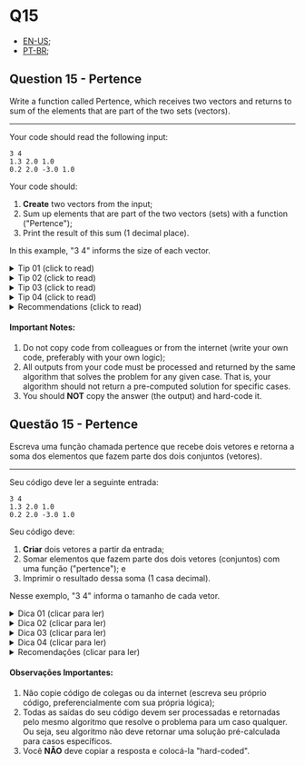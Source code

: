 # Q15

- [EN-US](#question-15---pertence);
- [PT-BR](#questão-15---pertence);

## Question 15 - Pertence

Write a function called Pertence, which receives two vectors and returns to
sum of the elements that are part of the two sets (vectors).

<hr>

Your code should read the following input:
```
3 4
1.3 2.0 1.0
0.2 2.0 -3.0 1.0
```
Your code should:
1. **Create** two vectors from the input;
2. Sum up elements that are part of the two vectors (sets) with a function ("Pertence");
3. Print the result of this sum (1 decimal place).

In this example, "3 4" informs the size of each vector.

<details> <summary>Tip 01 (click to read)</summary>- Set Theory.</details>
<details> <summary>Tip 02 (click to read)</summary>- You must add the elements in "A ∩ B".</details>
<details> <summary>Tip 03 (click to read)</summary>- In set theory {1, 2, 3}, {3, 2, 1} and {1, 1, 2, 2, 3, 3 } are equal sets.</details>
<details> <summary>Tip 04 (click to read)</summary>- Given A={1, 1, 1, 1, 1, 2, 2}, B = {1, 3, 2, 2, 2, 2, 1}: A ∩ B = {1, 2}</details>

<details>
   <summary>Recommendations (click to read)</summary>
   1. If you decide to allocate memory for arrays, remember to free that memory too;
</details>

#### Important Notes:

1. Do not copy code from colleagues or from the internet (write your own code, preferably with your own logic);
2. All outputs from your code must be processed and returned by the same algorithm that solves the problem for any given case. That is, your algorithm should not return a pre-computed solution for specific cases.
3. You should **NOT** copy the answer (the output) and hard-code it.


## Questão 15 - Pertence

Escreva uma função chamada pertence que recebe dois vetores e retorna a
soma dos elementos que fazem parte dos dois conjuntos (vetores).

<hr>

Seu código deve ler a seguinte entrada:
```
3 4
1.3 2.0 1.0
0.2 2.0 -3.0 1.0
```
Seu código deve:
1. **Criar** dois vetores a partir da entrada;
2. Somar elementos que fazem parte dos dois vetores (conjuntos) com uma função ("pertence"); e
3. Imprimir o resultado dessa soma (1 casa decimal).

Nesse exemplo, "3 4" informa o tamanho de cada vetor.

<details> <summary>Dica 01 (clicar para ler)</summary>- Teoria dos Conjuntos.</details>
<details> <summary>Dica 02 (clicar para ler)</summary>- Você deve somar os elementos em "A ∩ B".</details>
<details> <summary>Dica 03 (clicar para ler)</summary>- Na teoria dos conjuntos {1, 2, 3}, {3, 2, 1} e {1, 1, 2, 2, 3, 3} são conjuntos iguais.</details>
<details> <summary>Dica 04 (clicar para ler)</summary>- Dado A={1, 1, 1, 1, 1, 2, 2}, B = {1, 3, 2, 2, 2, 2, 1}: A ∩ B = {1, 2}</details>

<details>
  <summary>Recomendações  (clicar para ler)</summary>
  1. Se decidir alocar memória para os vetores, lembre-se de liberar essa memória também;
</details>

#### Observações Importantes:

1. Não copie código de colegas ou da internet (escreva seu próprio código, preferencialmente com sua própria lógica);
2. Todas as saídas do seu código devem ser processadas e retornadas pelo mesmo algoritmo que resolve o problema para um caso qualquer. Ou seja, seu algoritmo não deve retornar uma solução pré-calculada para casos específicos.
3. Você **NÃO** deve copiar a resposta e colocá-la "hard-coded".
